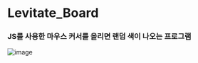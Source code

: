 <h1>Levitate_Board</h1>

<h3>JS를 사용한 마우스 커서를 올리면 랜덤 색이 나오는 프로그램</h3>

![image](https://github.com/leeyongha2006/Javascript-project/assets/126844590/dd5a536d-1b44-4ebd-8e72-7612b5917a95)
